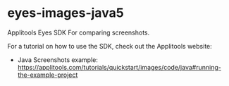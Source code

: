 # eyes-images-java5
Applitools Eyes SDK For comparing screenshots.

For a tutorial on how to use the SDK, check out the Applitools website:

- Java Screenshots example: https://applitools.com/tutorials/quickstart/images/code/java#running-the-example-project
